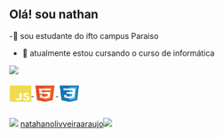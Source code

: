 ## Olá! sou nathan

-🔭 sou estudante do ifto campus Paraiso
- 🌱 atualmente estou cursando o curso de informática



<div>
  <a href= "https://github.com/nathanolivveiraaraujo">
  <img heigth="180em" src="https://github-readme-stats.vercel.app/api?username=nathanaraujo&show_icons=true&theme=gruvbox"/>
    
</div>

<div style="display: inline_block"><br>
  <img align="center" alt="Rafa-Js" height="30" width="40" src="https://raw.githubusercontent.com/devicons/devicon/master/icons/javascript/javascript-plain.svg">
  <img align="center" alt="Rafa-HTML" height="30" width="40" src="https://raw.githubusercontent.com/devicons/devicon/master/icons/html5/html5-original.svg">
  <img align="center" alt="Rafa-CSS" height="30" width="40" src="https://raw.githubusercontent.com/devicons/devicon/master/icons/css3/css3-original.svg">
</div>
  
  ##
 
<div> 
  <a href="https://instagram.com/nathan_estebans" target="_blank"><img src="https://img.shields.io/badge/-Instagram-%23E4405F?style=for-the-badge&logo=instagram&logoColor=white" target="_blank"></a>
  <a href = "mailto:">natahanolivveiraaraujo<img src="https://img.shields.io/badge/-Gmail-oliveiraaraujonathan%23333?style=for-the-badge&logo=gmail&logoColor=white" target="_blank"></a>
 
</div>

